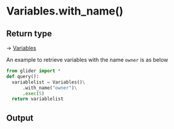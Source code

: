 # Variables.with\_name()

## Return type

→ [Variables](./)

An example to retrieve variables with the name `owner` is as below

```python
from glider import *
def query():
  variablelist = Variables()\
      .with_name("owner")\
      .exec(5)
  return variablelist
```

## Output

```json
```
